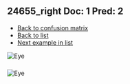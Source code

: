 ## 24655_right Doc: 1 Pred: 2
- [Back to confusion matrix](https://github.com/juliandewit/kaggle_retinopathy/blob/master/matrix.md)
- [Back to list](https://github.com/juliandewit/kaggle_retinopathy/blob/master/lists/12/list.md)
- [Next example in list](https://github.com/juliandewit/kaggle_retinopathy/blob/master/lists/12/24/24712_right.md)

![Eye](https://retinopaty.blob.core.windows.net/size1024/24655_right_1.jpeg)

### 

![Eye]()
